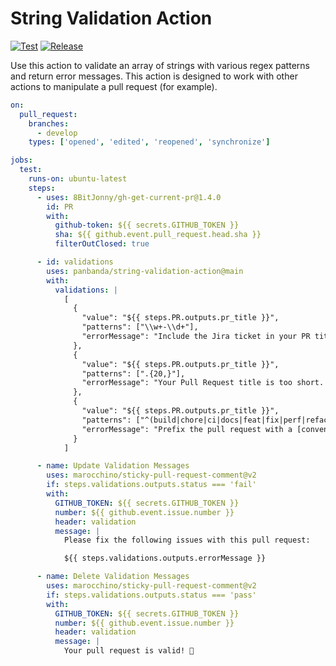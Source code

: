 # String Validation Action

[![Test](https://github.com/panbanda/string-validation-action/actions/workflows/test.yml/badge.svg)](https://github.com/panbanda/string-validation-action/actions/workflows/test.yml)
[![Release](https://github.com/panbanda/string-validation-action/actions/workflows/release.yml/badge.svg)](https://github.com/panbanda/string-validation-action/actions/workflows/release.yml)

Use this action to validate an array of strings with various regex patterns and return error messages.  This action is designed to work with other actions to manipulate a pull request (for example).

```yaml
on:
  pull_request:
    branches:
      - develop
    types: ['opened', 'edited', 'reopened', 'synchronize']

jobs:
  test:
    runs-on: ubuntu-latest
    steps:
      - uses: 8BitJonny/gh-get-current-pr@1.4.0
        id: PR
        with:
          github-token: ${{ secrets.GITHUB_TOKEN }}
          sha: ${{ github.event.pull_request.head.sha }}
          filterOutClosed: true

      - id: validations
        uses: panbanda/string-validation-action@main
        with:
          validations: |
            [
              {
                "value": "${{ steps.PR.outputs.pr_title }}",
                "patterns": ["\\w+-\\d+"],
                "errorMessage": "Include the Jira ticket in your PR title"
              },
              {
                "value": "${{ steps.PR.outputs.pr_title }}",
                "patterns": [".{20,}"],
                "errorMessage": "Your Pull Request title is too short.  Please include more information about your request."
              },
              {
                "value": "${{ steps.PR.outputs.pr_title }}",
                "patterns": ["^(build|chore|ci|docs|feat|fix|perf|refactor|revert|style|test)"],
                "errorMessage": "Prefix the pull request with a [conventional commit](https://www.conventionalcommits.org/en/v1.0.0/) standard prefix (feat:, fix:, etc.)."
              }
            ]

      - name: Update Validation Messages
        uses: marocchino/sticky-pull-request-comment@v2
        if: steps.validations.outputs.status === 'fail'
        with:
          GITHUB_TOKEN: ${{ secrets.GITHUB_TOKEN }}
          number: ${{ github.event.issue.number }}
          header: validation
          message: |
            Please fix the following issues with this pull request:

            ${{ steps.validations.outputs.errorMessage }}

      - name: Delete Validation Messages
        uses: marocchino/sticky-pull-request-comment@v2
        if: steps.validations.outputs.status === 'pass'
        with:
          GITHUB_TOKEN: ${{ secrets.GITHUB_TOKEN }}
          number: ${{ github.event.issue.number }}
          header: validation
          message: |
            Your pull request is valid! 🎉
```
